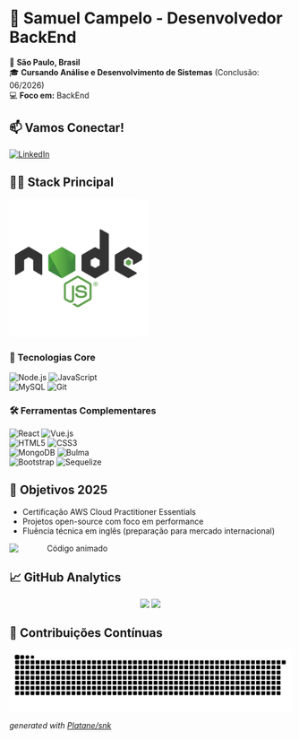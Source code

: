 # 🚀 Samuel Campelo - Desenvolvedor BackEnd

📍 **São Paulo, Brasil**  
🎓 **Cursando Análise e Desenvolvimento de Sistemas** (Conclusão: 06/2026)  
💻 **Foco em:** BackEnd

## 📫 Vamos Conectar!  

[![LinkedIn](https://img.shields.io/badge/LinkedIn-0077B5?style=for-the-badge&logo=linkedin&logoColor=white)](https://www.linkedin.com/in/samuelccampelo/)  

## 👨‍💻 Stack Principal

<div>
  <img width="45%" src="https://raw.githubusercontent.com/devicons/devicon/master/icons/nodejs/nodejs-original-wordmark.svg" alt="Node.js" style="background-color: white; padding: 10px; border-radius: 10px;">
</div>

### 🔧 Tecnologias Core  
<img src="https://img.shields.io/badge/Node.js-339933?logo=nodedotjs&logoColor=white&style=for-the-badge" alt="Node.js"/> <img src="https://img.shields.io/badge/JavaScript-F7DF1E?logo=javascript&logoColor=black&style=for-the-badge" alt="JavaScript"/>  
<img src="https://img.shields.io/badge/MySQL-4479A1?logo=mysql&logoColor=white&style=for-the-badge" alt="MySQL"/> <img src="https://img.shields.io/badge/Git-F05032?logo=git&logoColor=white&style=for-the-badge" alt="Git"/>

### 🛠 Ferramentas Complementares  
<img src="https://img.shields.io/badge/React-61DAFB?logo=react&logoColor=black&style=flat" alt="React"/> <img src="https://img.shields.io/badge/Vue.js-4FC08D?logo=vuedotjs&logoColor=white&style=flat" alt="Vue.js"/>  
<img src="https://img.shields.io/badge/HTML5-E34F26?logo=html5&logoColor=white&style=flat" alt="HTML5"/> <img src="https://img.shields.io/badge/CSS3-1572B6?logo=css3&logoColor=white&style=flat" alt="CSS3"/>  
<img src="https://img.shields.io/badge/MongoDB-47A248?logo=mongodb&logoColor=white&style=flat" alt="MongoDB"/> <img src="https://img.shields.io/badge/Bulma-00D1B2?logo=bulma&logoColor=white&style=flat" alt="Bulma"/>  
<img src="https://img.shields.io/badge/Bootstrap-7952B3?logo=bootstrap&logoColor=white&style=flat" alt="Bootstrap"/> <img src="https://img.shields.io/badge/Sequelize-52B0E7?logo=sequelize&logoColor=white&style=flat" alt="Sequelize"/>  

## 🌟 Objetivos 2025  
- Certificação AWS Cloud Practitioner Essentials
- Projetos open-source com foco em performance  
- Fluência técnica em inglês (preparação para mercado internacional) 

<div align="center" style="display: flex; justify-content: space-between; align-items: center;">
  <img width="45%" src="https://media.giphy.com/media/v1.Y2lkPTc5MGI3NjExczhmZnA4eHF1OThvZHQyOXVmdXM0ZXlrOTloenR2OWsxOXI2NTJwZiZlcD12MV9naWZzX3NlYXJjaCZjdD1n/93UOscPyDH8cdRfSaT/giphy.gif" alt="Código animado">
</div>

## 📈 GitHub Analytics  

<div align="center">  
  <img height="180em" src="https://github-readme-stats.vercel.app/api?username=SamCampel&show_icons=true&theme=radical&include_all_commits=true&count_private=true"/>  
   <img height="180em" src="https://github-readme-stats.vercel.app/api/top-langs/?username=SamCampel&layout=compact&theme=radical&hide_progress=false&langs_count=100"/>
</div>  

## 🐍 Contribuições Contínuas  

<picture>
  <source media="(prefers-color-scheme: dark)" srcset="https://raw.githubusercontent.com/SamCampel/SamCampel/output/github-contribution-grid-snake-dark.svg">
  <source media="(prefers-color-scheme: light)" srcset="https://raw.githubusercontent.com/SamCampel/SamCampel/output/github-contribution-grid-snake.svg">
  <img alt="github contribution grid snake animation" src="https://raw.githubusercontent.com/SamCampel/SamCampel/output/github-contribution-grid-snake.svg">
</picture>

_generated with [Platane/snk](https://github.com/Platane/snk)_
